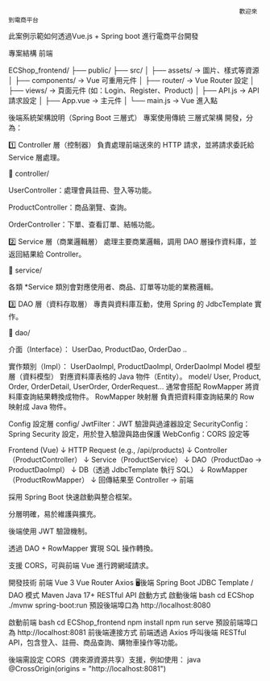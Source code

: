                                                                     歡迎來到電商平台
此案例示範如何透過Vue.js + Spring boot 進行電商平台開發

 專案結構
前端

ECShop_frontend/
├── public/
├── src/
│   ├── assets/         → 圖片、樣式等資源
│   ├── components/     → Vue 可重用元件
│   ├── router/         → Vue Router 設定
│   ├── views/          → 頁面元件 (如：Login、Register、Product)
│   ├── API.js          → API 請求設定
│   ├── App.vue         → 主元件
│   └── main.js         → Vue 進入點



後端系統架構說明（Spring Boot 三層式）
專案使用傳統 三層式架構 開發，分為：

1️⃣ Controller 層（控制器）
負責處理前端送來的 HTTP 請求，並將請求委託給 Service 層處理。

📁 controller/

UserController：處理會員註冊、登入等功能。

ProductController：商品瀏覽、查詢。

OrderController：下單、查看訂單、結帳功能。

2️⃣ Service 層（商業邏輯層）
處理主要商業邏輯，調用 DAO 層操作資料庫，並返回結果給 Controller。

📁 service/

各類 *Service 類別會對應使用者、商品、訂單等功能的業務邏輯。

3️⃣ DAO 層（資料存取層）
專責與資料庫互動，使用 Spring 的 JdbcTemplate 實作。

📁 dao/

介面（Interface）：
UserDao, ProductDao, OrderDao ..

實作類別（Impl）：
UserDaoImpl, ProductDaoImpl, OrderDaoImpl
 Model 模型層（資料模型）
對應資料庫表格的 Java 物件（Entity）。
 model/
User, Product, Order, OrderDetail, UserOrder, OrderRequest...
通常會搭配 RowMapper 將資料庫查詢結果轉換成物件。
RowMapper 映射層
負責把資料庫查詢結果的 Row 映射成 Java 物件。

Config 設定層
 config/
JwtFilter：JWT 驗證與過濾器設定
SecurityConfig：Spring Security 設定，用於登入驗證與路由保護
WebConfig：CORS 設定等

Frontend (Vue)
     ↓
HTTP Request (e.g., /api/products)
     ↓
Controller（ProductController）
     ↓
Service（ProductService）
     ↓
DAO（ProductDao → ProductDaoImpl）
     ↓
DB（透過 JdbcTemplate 執行 SQL）
     ↓
RowMapper（ProductRowMapper）
     ↓
回傳結果至 Controller → 前端

採用 Spring Boot 快速啟動與整合框架。

分層明確，易於維護與擴充。

後端使用 JWT 驗證機制。

透過 DAO + RowMapper 實現 SQL 操作轉換。

支援 CORS，可與前端 Vue 進行跨網域請求。

開發技術
前端
Vue 3
Vue Router
Axios
🖥後端
Spring Boot
JDBC Template / DAO 模式
Maven
Java 17+
RESTful API
啟動方式
啟動後端
bash
cd ECShop
./mvnw spring-boot:run
預設後端埠口為 http://localhost:8080

啟動前端
bash
cd ECShop_frontend
npm install
npm run serve
預設前端埠口為 http://localhost:8081
前後端連接方式
前端透過 Axios 呼叫後端 RESTful API，包含登入、註冊、商品查詢、購物車操作等功能。

後端需設定 CORS（跨來源資源共享）支援，例如使用：
java
@CrossOrigin(origins = "http://localhost:8081")
